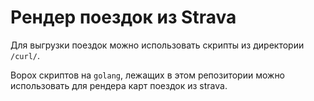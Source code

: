 # Рендер поездок из Strava

Для выгрузки поездок можно использовать скрипты из директории `/curl/`.

Ворох скриптов на `golang`, лежащих в этом репозитории можно использовать для рендера карт поездок из strava.